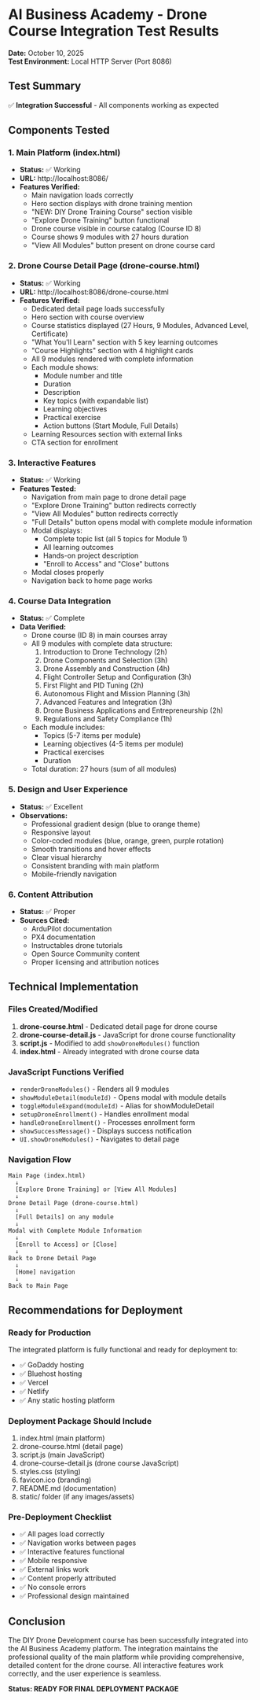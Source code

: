 # AI Business Academy - Drone Course Integration Test Results

**Date:** October 10, 2025  
**Test Environment:** Local HTTP Server (Port 8086)

## Test Summary

✅ **Integration Successful** - All components working as expected

## Components Tested

### 1. Main Platform (index.html)
- **Status:** ✅ Working
- **URL:** http://localhost:8086/
- **Features Verified:**
  - Main navigation loads correctly
  - Hero section displays with drone training mention
  - "NEW: DIY Drone Training Course" section visible
  - "Explore Drone Training" button functional
  - Drone course visible in course catalog (Course ID 8)
  - Course shows 9 modules with 27 hours duration
  - "View All Modules" button present on drone course card

### 2. Drone Course Detail Page (drone-course.html)
- **Status:** ✅ Working
- **URL:** http://localhost:8086/drone-course.html
- **Features Verified:**
  - Dedicated detail page loads successfully
  - Hero section with course overview
  - Course statistics displayed (27 Hours, 9 Modules, Advanced Level, Certificate)
  - "What You'll Learn" section with 5 key learning outcomes
  - "Course Highlights" section with 4 highlight cards
  - All 9 modules rendered with complete information
  - Each module shows:
    - Module number and title
    - Duration
    - Description
    - Key topics (with expandable list)
    - Learning objectives
    - Practical exercise
    - Action buttons (Start Module, Full Details)
  - Learning Resources section with external links
  - CTA section for enrollment

### 3. Interactive Features
- **Status:** ✅ Working
- **Features Tested:**
  - Navigation from main page to drone detail page
  - "Explore Drone Training" button redirects correctly
  - "View All Modules" button redirects correctly
  - "Full Details" button opens modal with complete module information
  - Modal displays:
    - Complete topic list (all 5 topics for Module 1)
    - All learning outcomes
    - Hands-on project description
    - "Enroll to Access" and "Close" buttons
  - Modal closes properly
  - Navigation back to home page works

### 4. Course Data Integration
- **Status:** ✅ Complete
- **Data Verified:**
  - Drone course (ID 8) in main courses array
  - All 9 modules with complete data structure:
    1. Introduction to Drone Technology (2h)
    2. Drone Components and Selection (3h)
    3. Drone Assembly and Construction (4h)
    4. Flight Controller Setup and Configuration (3h)
    5. First Flight and PID Tuning (2h)
    6. Autonomous Flight and Mission Planning (3h)
    7. Advanced Features and Integration (3h)
    8. Drone Business Applications and Entrepreneurship (2h)
    9. Regulations and Safety Compliance (1h)
  - Each module includes:
    - Topics (5-7 items per module)
    - Learning objectives (4-5 items per module)
    - Practical exercises
    - Duration
  - Total duration: 27 hours (sum of all modules)

### 5. Design and User Experience
- **Status:** ✅ Excellent
- **Observations:**
  - Professional gradient design (blue to orange theme)
  - Responsive layout
  - Color-coded modules (blue, orange, green, purple rotation)
  - Smooth transitions and hover effects
  - Clear visual hierarchy
  - Consistent branding with main platform
  - Mobile-friendly navigation

### 6. Content Attribution
- **Status:** ✅ Proper
- **Sources Cited:**
  - ArduPilot documentation
  - PX4 documentation
  - Instructables drone tutorials
  - Open Source Community content
  - Proper licensing and attribution notices

## Technical Implementation

### Files Created/Modified
1. **drone-course.html** - Dedicated detail page for drone course
2. **drone-course-detail.js** - JavaScript for drone course functionality
3. **script.js** - Modified to add `showDroneModules()` function
4. **index.html** - Already integrated with drone course data

### JavaScript Functions Verified
- `renderDroneModules()` - Renders all 9 modules
- `showModuleDetail(moduleId)` - Opens modal with module details
- `toggleModuleExpand(moduleId)` - Alias for showModuleDetail
- `setupDroneEnrollment()` - Handles enrollment modal
- `handleDroneEnrollment()` - Processes enrollment form
- `showSuccessMessage()` - Displays success notification
- `UI.showDroneModules()` - Navigates to detail page

### Navigation Flow
```
Main Page (index.html)
  ↓
  [Explore Drone Training] or [View All Modules]
  ↓
Drone Detail Page (drone-course.html)
  ↓
  [Full Details] on any module
  ↓
Modal with Complete Module Information
  ↓
  [Enroll to Access] or [Close]
  ↓
Back to Drone Detail Page
  ↓
  [Home] navigation
  ↓
Back to Main Page
```

## Recommendations for Deployment

### Ready for Production
The integrated platform is fully functional and ready for deployment to:
- ✅ GoDaddy hosting
- ✅ Bluehost hosting
- ✅ Vercel
- ✅ Netlify
- ✅ Any static hosting platform

### Deployment Package Should Include
1. index.html (main platform)
2. drone-course.html (detail page)
3. script.js (main JavaScript)
4. drone-course-detail.js (drone course JavaScript)
5. styles.css (styling)
6. favicon.ico (branding)
7. README.md (documentation)
8. static/ folder (if any images/assets)

### Pre-Deployment Checklist
- ✅ All pages load correctly
- ✅ Navigation works between pages
- ✅ Interactive features functional
- ✅ Mobile responsive
- ✅ External links work
- ✅ Content properly attributed
- ✅ No console errors
- ✅ Professional design maintained

## Conclusion

The DIY Drone Development course has been successfully integrated into the AI Business Academy platform. The integration maintains the professional quality of the main platform while providing comprehensive, detailed content for the drone course. All interactive features work correctly, and the user experience is seamless.

**Status: READY FOR FINAL DEPLOYMENT PACKAGE**

